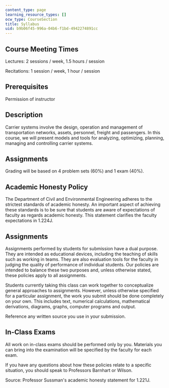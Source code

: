 ```yaml
---
content_type: page
learning_resource_types: []
ocw_type: CourseSection
title: Syllabus
uid: b9b06f45-996a-04b6-f1bd-4942274891cc
---
```


Course Meeting Times
--------------------

Lectures: 2 sessions / week, 1.5 hours / session

Recitations: 1 session / week, 1 hour / session

Prerequisites
-------------

Permission of instructor

Description
-----------

Carrier systems involve the design, operation and management of transportation networks, assets, personnel, freight and passengers. In this course, we will present models and tools for analyzing, optimizing, planning, managing and controlling carrier systems.

Assignments
-----------

Grading will be based on 4 problem sets (60%) and 1 exam (40%).

Academic Honesty Policy
-----------------------

The Department of Civil and Environmental Engineering adheres to the strictest standards of academic honesty. An important aspect of achieving these standards is to be sure that students are aware of expectations of faculty as regards academic honesty. This statement clarifies the faculty expectations in 1.224J.

Assignments
-----------

Assignments performed by students for submission have a dual purpose. They are intended as educational devices, including the teaching of skills such as working in teams. They are also evaluation tools for the faculty in judging the quality of performance of individual students. Our policies are intended to balance these two purposes and, unless otherwise stated, these policies apply to all assignments.

Students currently taking this class can work together to conceptualize general approaches to assignments. However, unless otherwise specified for a particular assignment, the work you submit should be done completely on your own. This includes text, numerical calculations, mathematical derivations, diagrams, graphs, computer programs and output.

Reference any written source you use in your submission.

In-Class Exams
--------------

All work on in-class exams should be performed only by you. Materials you can bring into the examination will be specified by the faculty for each exam.

If you have any questions about how these policies relate to a specific situation, you should speak to Professors Barnhart or Wilson.

Source: Professor Sussman's academic honesty statement for 1.221J.